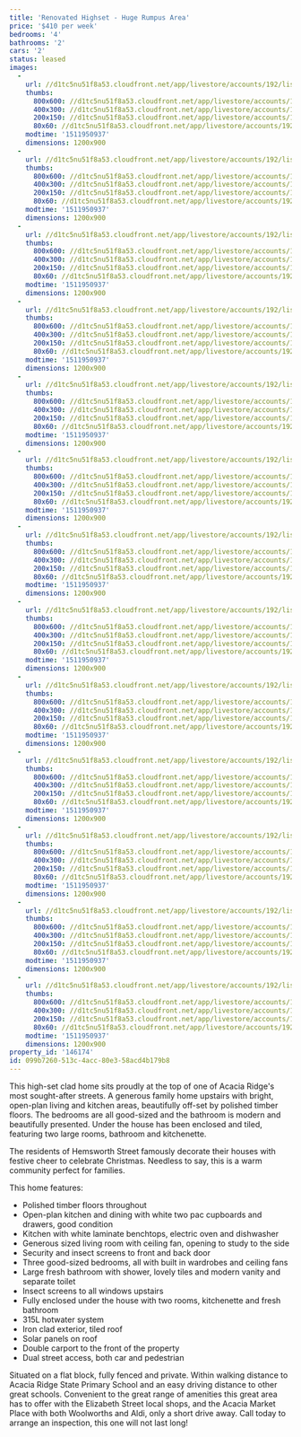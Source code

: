 ```yaml
---
title: 'Renovated Highset - Huge Rumpus Area'
price: '$410 per week'
bedrooms: '4'
bathrooms: '2'
cars: '2'
status: leased
images:
  -
    url: //d1tc5nu51f8a53.cloudfront.net/app/livestore/accounts/192/listings/1334344/images/Hemsworth-47-Front-D_7286156287_20171129082114.jpg
    thumbs:
      800x600: //d1tc5nu51f8a53.cloudfront.net/app/livestore/accounts/192/listings/1334344/images/Hemsworth-47-Front-D_7286156287_20171129082114_800x600.jpg
      400x300: //d1tc5nu51f8a53.cloudfront.net/app/livestore/accounts/192/listings/1334344/images/Hemsworth-47-Front-D_7286156287_20171129082114_400x300.jpg
      200x150: //d1tc5nu51f8a53.cloudfront.net/app/livestore/accounts/192/listings/1334344/images/Hemsworth-47-Front-D_7286156287_20171129082114_200x150.jpg
      80x60: //d1tc5nu51f8a53.cloudfront.net/app/livestore/accounts/192/listings/1334344/images/Hemsworth-47-Front-D_7286156287_20171129082114_80x60.jpg
    modtime: '1511950937'
    dimensions: 1200x900
  -
    url: //d1tc5nu51f8a53.cloudfront.net/app/livestore/accounts/192/listings/1334344/images/Hemsworth-47-Downsta_4414055078_20171129081958.jpg
    thumbs:
      800x600: //d1tc5nu51f8a53.cloudfront.net/app/livestore/accounts/192/listings/1334344/images/Hemsworth-47-Downsta_4414055078_20171129081958_800x600.jpg
      400x300: //d1tc5nu51f8a53.cloudfront.net/app/livestore/accounts/192/listings/1334344/images/Hemsworth-47-Downsta_4414055078_20171129081958_400x300.jpg
      200x150: //d1tc5nu51f8a53.cloudfront.net/app/livestore/accounts/192/listings/1334344/images/Hemsworth-47-Downsta_4414055078_20171129081958_200x150.jpg
      80x60: //d1tc5nu51f8a53.cloudfront.net/app/livestore/accounts/192/listings/1334344/images/Hemsworth-47-Downsta_4414055078_20171129081958_80x60.jpg
    modtime: '1511950937'
    dimensions: 1200x900
  -
    url: //d1tc5nu51f8a53.cloudfront.net/app/livestore/accounts/192/listings/1334344/images/Hemsworth-47-Downsta_7816037998_20171129081933.jpg
    thumbs:
      800x600: //d1tc5nu51f8a53.cloudfront.net/app/livestore/accounts/192/listings/1334344/images/Hemsworth-47-Downsta_7816037998_20171129081933_800x600.jpg
      400x300: //d1tc5nu51f8a53.cloudfront.net/app/livestore/accounts/192/listings/1334344/images/Hemsworth-47-Downsta_7816037998_20171129081933_400x300.jpg
      200x150: //d1tc5nu51f8a53.cloudfront.net/app/livestore/accounts/192/listings/1334344/images/Hemsworth-47-Downsta_7816037998_20171129081933_200x150.jpg
      80x60: //d1tc5nu51f8a53.cloudfront.net/app/livestore/accounts/192/listings/1334344/images/Hemsworth-47-Downsta_7816037998_20171129081933_80x60.jpg
    modtime: '1511950937'
    dimensions: 1200x900
  -
    url: //d1tc5nu51f8a53.cloudfront.net/app/livestore/accounts/192/listings/1334344/images/Hemsworth-47-Downsta_3068863208_20171129081934.jpg
    thumbs:
      800x600: //d1tc5nu51f8a53.cloudfront.net/app/livestore/accounts/192/listings/1334344/images/Hemsworth-47-Downsta_3068863208_20171129081934_800x600.jpg
      400x300: //d1tc5nu51f8a53.cloudfront.net/app/livestore/accounts/192/listings/1334344/images/Hemsworth-47-Downsta_3068863208_20171129081934_400x300.jpg
      200x150: //d1tc5nu51f8a53.cloudfront.net/app/livestore/accounts/192/listings/1334344/images/Hemsworth-47-Downsta_3068863208_20171129081934_200x150.jpg
      80x60: //d1tc5nu51f8a53.cloudfront.net/app/livestore/accounts/192/listings/1334344/images/Hemsworth-47-Downsta_3068863208_20171129081934_80x60.jpg
    modtime: '1511950937'
    dimensions: 1200x900
  -
    url: //d1tc5nu51f8a53.cloudfront.net/app/livestore/accounts/192/listings/1334344/images/Hemsworth-47-Bed4-Da_7705645384_20171129082007.jpg
    thumbs:
      800x600: //d1tc5nu51f8a53.cloudfront.net/app/livestore/accounts/192/listings/1334344/images/Hemsworth-47-Bed4-Da_7705645384_20171129082007_800x600.jpg
      400x300: //d1tc5nu51f8a53.cloudfront.net/app/livestore/accounts/192/listings/1334344/images/Hemsworth-47-Bed4-Da_7705645384_20171129082007_400x300.jpg
      200x150: //d1tc5nu51f8a53.cloudfront.net/app/livestore/accounts/192/listings/1334344/images/Hemsworth-47-Bed4-Da_7705645384_20171129082007_200x150.jpg
      80x60: //d1tc5nu51f8a53.cloudfront.net/app/livestore/accounts/192/listings/1334344/images/Hemsworth-47-Bed4-Da_7705645384_20171129082007_80x60.jpg
    modtime: '1511950937'
    dimensions: 1200x900
  -
    url: //d1tc5nu51f8a53.cloudfront.net/app/livestore/accounts/192/listings/1334344/images/Hemsworth-47-Bath2-D_3765400379_20171129081959.jpg
    thumbs:
      800x600: //d1tc5nu51f8a53.cloudfront.net/app/livestore/accounts/192/listings/1334344/images/Hemsworth-47-Bath2-D_3765400379_20171129081959_800x600.jpg
      400x300: //d1tc5nu51f8a53.cloudfront.net/app/livestore/accounts/192/listings/1334344/images/Hemsworth-47-Bath2-D_3765400379_20171129081959_400x300.jpg
      200x150: //d1tc5nu51f8a53.cloudfront.net/app/livestore/accounts/192/listings/1334344/images/Hemsworth-47-Bath2-D_3765400379_20171129081959_200x150.jpg
      80x60: //d1tc5nu51f8a53.cloudfront.net/app/livestore/accounts/192/listings/1334344/images/Hemsworth-47-Bath2-D_3765400379_20171129081959_80x60.jpg
    modtime: '1511950937'
    dimensions: 1200x900
  -
    url: //d1tc5nu51f8a53.cloudfront.net/app/livestore/accounts/192/listings/1334344/images/Hemsworth-47-Living-_582361376_20171129082037.jpg
    thumbs:
      800x600: //d1tc5nu51f8a53.cloudfront.net/app/livestore/accounts/192/listings/1334344/images/Hemsworth-47-Living-_582361376_20171129082037_800x600.jpg
      400x300: //d1tc5nu51f8a53.cloudfront.net/app/livestore/accounts/192/listings/1334344/images/Hemsworth-47-Living-_582361376_20171129082037_400x300.jpg
      200x150: //d1tc5nu51f8a53.cloudfront.net/app/livestore/accounts/192/listings/1334344/images/Hemsworth-47-Living-_582361376_20171129082037_200x150.jpg
      80x60: //d1tc5nu51f8a53.cloudfront.net/app/livestore/accounts/192/listings/1334344/images/Hemsworth-47-Living-_582361376_20171129082037_80x60.jpg
    modtime: '1511950937'
    dimensions: 1200x900
  -
    url: //d1tc5nu51f8a53.cloudfront.net/app/livestore/accounts/192/listings/1334344/images/Hemsworth-47-Kitchen_2799080820_20171129082021.jpg
    thumbs:
      800x600: //d1tc5nu51f8a53.cloudfront.net/app/livestore/accounts/192/listings/1334344/images/Hemsworth-47-Kitchen_2799080820_20171129082021_800x600.jpg
      400x300: //d1tc5nu51f8a53.cloudfront.net/app/livestore/accounts/192/listings/1334344/images/Hemsworth-47-Kitchen_2799080820_20171129082021_400x300.jpg
      200x150: //d1tc5nu51f8a53.cloudfront.net/app/livestore/accounts/192/listings/1334344/images/Hemsworth-47-Kitchen_2799080820_20171129082021_200x150.jpg
      80x60: //d1tc5nu51f8a53.cloudfront.net/app/livestore/accounts/192/listings/1334344/images/Hemsworth-47-Kitchen_2799080820_20171129082021_80x60.jpg
    modtime: '1511950937'
    dimensions: 1200x900
  -
    url: //d1tc5nu51f8a53.cloudfront.net/app/livestore/accounts/192/listings/1334344/images/Hemsworth-47-Kitchen_4367770408_20171129082029.jpg
    thumbs:
      800x600: //d1tc5nu51f8a53.cloudfront.net/app/livestore/accounts/192/listings/1334344/images/Hemsworth-47-Kitchen_4367770408_20171129082029_800x600.jpg
      400x300: //d1tc5nu51f8a53.cloudfront.net/app/livestore/accounts/192/listings/1334344/images/Hemsworth-47-Kitchen_4367770408_20171129082029_400x300.jpg
      200x150: //d1tc5nu51f8a53.cloudfront.net/app/livestore/accounts/192/listings/1334344/images/Hemsworth-47-Kitchen_4367770408_20171129082029_200x150.jpg
      80x60: //d1tc5nu51f8a53.cloudfront.net/app/livestore/accounts/192/listings/1334344/images/Hemsworth-47-Kitchen_4367770408_20171129082029_80x60.jpg
    modtime: '1511950937'
    dimensions: 1200x900
  -
    url: //d1tc5nu51f8a53.cloudfront.net/app/livestore/accounts/192/listings/1334344/images/Hemsworth-47-Bed1-Da_9845982720_20171129082018.jpg
    thumbs:
      800x600: //d1tc5nu51f8a53.cloudfront.net/app/livestore/accounts/192/listings/1334344/images/Hemsworth-47-Bed1-Da_9845982720_20171129082018_800x600.jpg
      400x300: //d1tc5nu51f8a53.cloudfront.net/app/livestore/accounts/192/listings/1334344/images/Hemsworth-47-Bed1-Da_9845982720_20171129082018_400x300.jpg
      200x150: //d1tc5nu51f8a53.cloudfront.net/app/livestore/accounts/192/listings/1334344/images/Hemsworth-47-Bed1-Da_9845982720_20171129082018_200x150.jpg
      80x60: //d1tc5nu51f8a53.cloudfront.net/app/livestore/accounts/192/listings/1334344/images/Hemsworth-47-Bed1-Da_9845982720_20171129082018_80x60.jpg
    modtime: '1511950937'
    dimensions: 1200x900
  -
    url: //d1tc5nu51f8a53.cloudfront.net/app/livestore/accounts/192/listings/1334344/images/Hemsworth-47-Patio2-_3550768173_20171129082056.jpg
    thumbs:
      800x600: //d1tc5nu51f8a53.cloudfront.net/app/livestore/accounts/192/listings/1334344/images/Hemsworth-47-Patio2-_3550768173_20171129082056_800x600.jpg
      400x300: //d1tc5nu51f8a53.cloudfront.net/app/livestore/accounts/192/listings/1334344/images/Hemsworth-47-Patio2-_3550768173_20171129082056_400x300.jpg
      200x150: //d1tc5nu51f8a53.cloudfront.net/app/livestore/accounts/192/listings/1334344/images/Hemsworth-47-Patio2-_3550768173_20171129082056_200x150.jpg
      80x60: //d1tc5nu51f8a53.cloudfront.net/app/livestore/accounts/192/listings/1334344/images/Hemsworth-47-Patio2-_3550768173_20171129082056_80x60.jpg
    modtime: '1511950937'
    dimensions: 1200x900
  -
    url: //d1tc5nu51f8a53.cloudfront.net/app/livestore/accounts/192/listings/1334344/images/Hemsworth-47-Patio-D_6732447496_20171129082058.jpg
    thumbs:
      800x600: //d1tc5nu51f8a53.cloudfront.net/app/livestore/accounts/192/listings/1334344/images/Hemsworth-47-Patio-D_6732447496_20171129082058_800x600.jpg
      400x300: //d1tc5nu51f8a53.cloudfront.net/app/livestore/accounts/192/listings/1334344/images/Hemsworth-47-Patio-D_6732447496_20171129082058_400x300.jpg
      200x150: //d1tc5nu51f8a53.cloudfront.net/app/livestore/accounts/192/listings/1334344/images/Hemsworth-47-Patio-D_6732447496_20171129082058_200x150.jpg
      80x60: //d1tc5nu51f8a53.cloudfront.net/app/livestore/accounts/192/listings/1334344/images/Hemsworth-47-Patio-D_6732447496_20171129082058_80x60.jpg
    modtime: '1511950937'
    dimensions: 1200x900
  -
    url: //d1tc5nu51f8a53.cloudfront.net/app/livestore/accounts/192/listings/1334344/images/Hemsworth-47-Bath-Da_6144506582_20171129082007.jpg
    thumbs:
      800x600: //d1tc5nu51f8a53.cloudfront.net/app/livestore/accounts/192/listings/1334344/images/Hemsworth-47-Bath-Da_6144506582_20171129082007_800x600.jpg
      400x300: //d1tc5nu51f8a53.cloudfront.net/app/livestore/accounts/192/listings/1334344/images/Hemsworth-47-Bath-Da_6144506582_20171129082007_400x300.jpg
      200x150: //d1tc5nu51f8a53.cloudfront.net/app/livestore/accounts/192/listings/1334344/images/Hemsworth-47-Bath-Da_6144506582_20171129082007_200x150.jpg
      80x60: //d1tc5nu51f8a53.cloudfront.net/app/livestore/accounts/192/listings/1334344/images/Hemsworth-47-Bath-Da_6144506582_20171129082007_80x60.jpg
    modtime: '1511950937'
    dimensions: 1200x900
property_id: '146174'
id: 099b7260-513c-4acc-80e3-58acd4b179b8
---
```

This high-set clad home sits proudly at the top of one of Acacia Ridge's most sought-after streets. A generous family home upstairs with bright, open-plan living and kitchen areas, beautifully off-set by polished timber floors. The bedrooms are all good-sized and the bathroom is modern and beautifully presented. Under the house has been enclosed and tiled, featuring two large rooms, bathroom and kitchenette. 

The residents of Hemsworth Street famously decorate their houses with festive cheer to celebrate Christmas. Needless to say, this is a warm community perfect for families. 

This home features:

*  Polished timber floors throughout 
*  Open-plan kitchen and dining with white two pac cupboards and drawers, good condition 
*  Kitchen with white laminate benchtops, electric oven and dishwasher
*  Generous sized living room with ceiling fan, opening to study to the side
*  Security and insect screens to front and back door
*  Three good-sized bedrooms, all with built in wardrobes and ceiling fans
*  Large fresh bathroom with shower, lovely tiles and modern vanity and separate toilet 
*  Insect screens to all windows upstairs
*  Fully enclosed under the house with two rooms, kitchenette and fresh bathroom
*  315L hotwater system
*  Iron clad exterior, tiled roof
*  Solar panels on roof
*  Double carport to the front of the property
*  Dual street access, both car and pedestrian

Situated on a flat block, fully fenced and private. Within walking distance to Acacia Ridge State Primary School and an easy driving distance to other great schools. Convenient to the great range of amenities this great area has to offer with the Elizabeth Street local shops, and the Acacia Market Place with both Woolworths and Aldi, only a short drive away. Call today to arrange an inspection, this one will not last long!